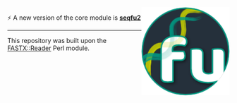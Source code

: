 <img alt="seqfu logo" align="right" width="200" height="200" src="https://raw.githubusercontent.com/quadram-institute-bioscience/seqfu/master/docs/seqfu-logo-small.png">


:zap: A new version of the core module is **[seqfu2](https://telatin.github.io/seqfu2)**

---

This repository was built upon the [FASTX::Reader](https://metacpan.org/release/FASTX-Reader) Perl module. 
